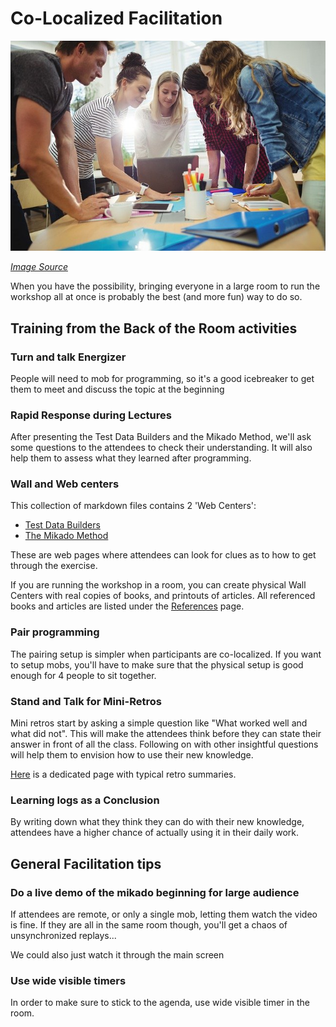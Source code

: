 # Co-Localized Facilitation

![A group of office workers around a workshop table](../images/colocalized.jpg)

*[Image Source](https://pixabay.com/fr/photos/les-gens-de-discussion-r%C3%A9union-5069845/)*

When you have the possibility, bringing everyone in a large room to run the workshop all at once is probably the best (and more fun) way to do so.

## Training from the Back of the Room activities

### Turn and talk Energizer

People will need to mob for programming, so it's a good icebreaker to get them
to meet and discuss the topic at the beginning

### Rapid Response during Lectures

After presenting the Test Data Builders and the Mikado Method, we'll ask some
questions to the attendees to check their understanding. It will also help them
to assess what they learned after programming.

### Wall and Web centers

This collection of markdown files contains 2 'Web Centers':
* [Test Data Builders](./references/Test_Data_Builders.md)
* [The Mikado Method](./references/The_Mikado_Method.md)

These are web pages where attendees can look for clues as to how to get through
the exercise.

If you are running the workshop in a room, you can create physical Wall Centers
with real copies of books, and printouts of articles. All referenced books and 
articles are listed under the [References](./references/References.md) page. 

### Pair programming

The pairing setup is simpler when participants are co-localized. If you want to setup mobs, you'll have to make sure that the physical setup is good enough for 4 people to sit together.

### Stand and Talk for Mini-Retros

Mini retros start by asking a simple question like "What worked well and what
did not". This will make the attendees think before they can state their answer
in front of all the class. Following on with other insightful questions will
help them to envision how to use their new knowledge.

[Here](Retrospectives_Guide.md) is a dedicated page with typical retro summaries.

### Learning logs as a Conclusion

By writing down what they think they can do with their new knowledge, attendees
have a higher chance of actually using it in their daily work.

## General Facilitation tips

### Do a live demo of the mikado beginning for large audience

If attendees are remote, or only a single mob, letting them watch the video is fine. If they are all in the same room though, you'll get a chaos of unsynchronized replays...

We could also just watch it through the main screen

### Use wide visible timers

In order to make sure to stick to the agenda, use wide visible timer in the room.

